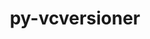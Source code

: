 ---
title: "py-vcversioner"
layout: cache
categories: [package, v0.19]
meta: {"versions": ["2.16.0.0"], "compilers": ["gcc@=11.1.0", "oneapi@=2022.1.0"], "oss": ["ubuntu20.04"], "platforms": ["linux"], "targets": ["x86_64"], "stacks": ["e4s", "e4s-oneapi"], "num_specs": 2, "num_specs_by_stack": {"e4s": 1, "e4s-oneapi": 1}}
spec_details: [{"hash": "43sfhpq3okyiadep22pfvsogg5ymy7kp", "compiler": "gcc@=11.1.0", "versions": ["2.16.0.0"], "os": "ubuntu20.04", "platform": "linux", "target": "x86_64", "variants": ["build_system=python_pip"], "stacks": ["e4s"], "size": "-", "tarball": "https://binaries.spack.io/releases/v0.19/build_cache/linux-ubuntu20.04-x86_64/gcc-11.1.0/py-vcversioner-2.16.0.0/linux-ubuntu20.04-x86_64-gcc-11.1.0-py-vcversioner-2.16.0.0-43sfhpq3okyiadep22pfvsogg5ymy7kp.spack"}, {"hash": "fe27bb5mxzyqvlhksffgylzdyz4vnxrp", "compiler": "oneapi@=2022.1.0", "versions": ["2.16.0.0"], "os": "ubuntu20.04", "platform": "linux", "target": "x86_64", "variants": ["build_system=python_pip"], "stacks": ["e4s-oneapi"], "size": "-", "tarball": "https://binaries.spack.io/releases/v0.19/build_cache/linux-ubuntu20.04-x86_64/oneapi-2022.1.0/py-vcversioner-2.16.0.0/linux-ubuntu20.04-x86_64-oneapi-2022.1.0-py-vcversioner-2.16.0.0-fe27bb5mxzyqvlhksffgylzdyz4vnxrp.spack"}]
---